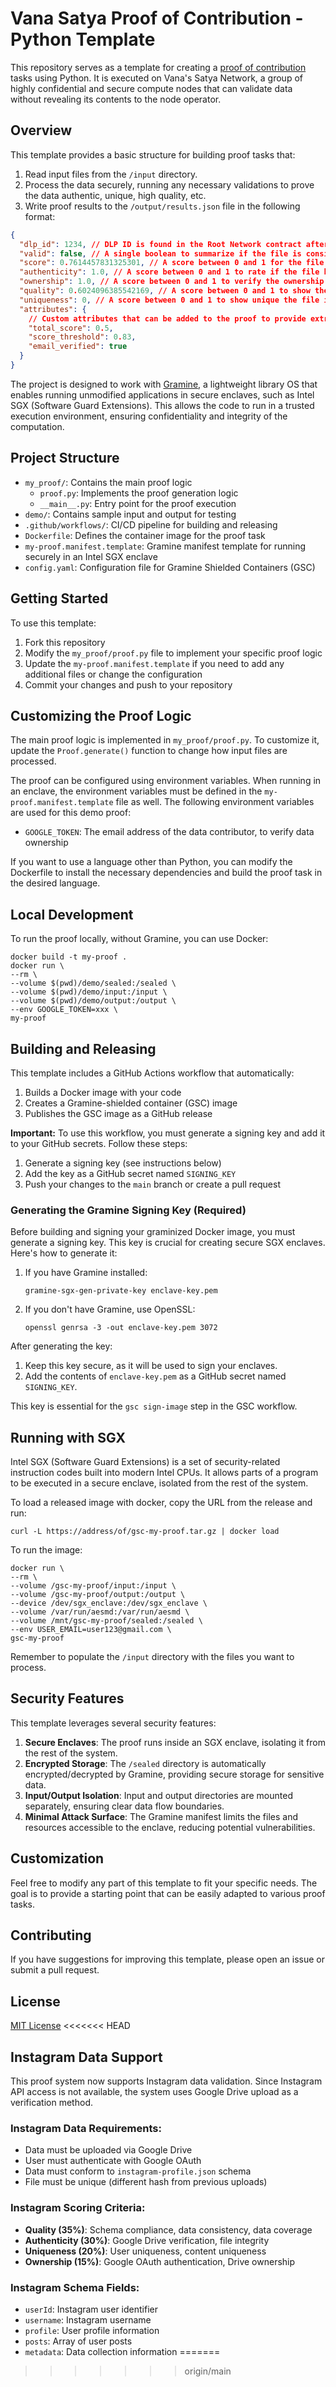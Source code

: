 # Vana Satya Proof of Contribution - Python Template

This repository serves as a template for creating a [proof of contribution](https://docs.vana.org/vana/core-concepts/key-elements/proof-of-contribution) tasks using Python. It is executed on Vana's Satya Network, a group of highly confidential and secure compute nodes that can validate data without revealing its contents to the node operator.

## Overview

This template provides a basic structure for building proof tasks that:

1. Read input files from the `/input` directory.
2. Process the data securely, running any necessary validations to prove the data authentic, unique, high quality, etc.
3. Write proof results to the `/output/results.json` file in the following format:

```json
{
  "dlp_id": 1234, // DLP ID is found in the Root Network contract after the DLP is registered
  "valid": false, // A single boolean to summarize if the file is considered valid in this DLP
  "score": 0.7614457831325301, // A score between 0 and 1 for the file, used to determine how valuable the file is. This can be an aggregation of the individual scores below.
  "authenticity": 1.0, // A score between 0 and 1 to rate if the file has been tampered with
  "ownership": 1.0, // A score between 0 and 1 to verify the ownership of the file
  "quality": 0.6024096385542169, // A score between 0 and 1 to show the quality of the file
  "uniqueness": 0, // A score between 0 and 1 to show unique the file is, compared to others in the DLP
  "attributes": {
    // Custom attributes that can be added to the proof to provide extra context about the encrypted file
    "total_score": 0.5,
    "score_threshold": 0.83,
    "email_verified": true
  }
}
```

The project is designed to work with [Gramine](https://gramine.readthedocs.io/en/latest/), a lightweight library OS that enables running unmodified applications in secure enclaves, such as Intel SGX (Software Guard Extensions). This allows the code to run in a trusted execution environment, ensuring confidentiality and integrity of the computation.

## Project Structure

- `my_proof/`: Contains the main proof logic
  - `proof.py`: Implements the proof generation logic
  - `__main__.py`: Entry point for the proof execution
- `demo/`: Contains sample input and output for testing
- `.github/workflows/`: CI/CD pipeline for building and releasing
- `Dockerfile`: Defines the container image for the proof task
- `my-proof.manifest.template`: Gramine manifest template for running securely in an Intel SGX enclave
- `config.yaml`: Configuration file for Gramine Shielded Containers (GSC)

## Getting Started

To use this template:

1. Fork this repository
2. Modify the `my_proof/proof.py` file to implement your specific proof logic
3. Update the `my-proof.manifest.template` if you need to add any additional files or change the configuration
4. Commit your changes and push to your repository

## Customizing the Proof Logic

The main proof logic is implemented in `my_proof/proof.py`. To customize it, update the `Proof.generate()` function to change how input files are processed.

The proof can be configured using environment variables. When running in an enclave, the environment variables must be defined in the `my-proof.manifest.template` file as well. The following environment variables are used for this demo proof:

- `GOOGLE_TOKEN`: The email address of the data contributor, to verify data ownership

If you want to use a language other than Python, you can modify the Dockerfile to install the necessary dependencies and build the proof task in the desired language.

## Local Development

To run the proof locally, without Gramine, you can use Docker:

```
docker build -t my-proof .
docker run \
--rm \
--volume $(pwd)/demo/sealed:/sealed \
--volume $(pwd)/demo/input:/input \
--volume $(pwd)/demo/output:/output \
--env GOOGLE_TOKEN=xxx \
my-proof
```

## Building and Releasing

This template includes a GitHub Actions workflow that automatically:

1. Builds a Docker image with your code
2. Creates a Gramine-shielded container (GSC) image
3. Publishes the GSC image as a GitHub release

**Important:** To use this workflow, you must generate a signing key and add it to your GitHub secrets. Follow these steps:

1. Generate a signing key (see instructions below)
2. Add the key as a GitHub secret named `SIGNING_KEY`
3. Push your changes to the `main` branch or create a pull request

### Generating the Gramine Signing Key (Required)

Before building and signing your graminized Docker image, you must generate a signing key. This key is crucial for creating secure SGX enclaves. Here's how to generate it:

1. If you have Gramine installed:

   ```
   gramine-sgx-gen-private-key enclave-key.pem
   ```

2. If you don't have Gramine, use OpenSSL:

   ```
   openssl genrsa -3 -out enclave-key.pem 3072
   ```

After generating the key:

1. Keep this key secure, as it will be used to sign your enclaves.
2. Add the contents of `enclave-key.pem` as a GitHub secret named `SIGNING_KEY`.

This key is essential for the `gsc sign-image` step in the GSC workflow.

## Running with SGX

Intel SGX (Software Guard Extensions) is a set of security-related instruction codes built into modern Intel CPUs. It allows parts of a program to be executed in a secure enclave, isolated from the rest of the system.

To load a released image with docker, copy the URL from the release and run:

```
curl -L https://address/of/gsc-my-proof.tar.gz | docker load
```

To run the image:

```
docker run \
--rm \
--volume /gsc-my-proof/input:/input \
--volume /gsc-my-proof/output:/output \
--device /dev/sgx_enclave:/dev/sgx_enclave \
--volume /var/run/aesmd:/var/run/aesmd \
--volume /mnt/gsc-my-proof/sealed:/sealed \
--env USER_EMAIL=user123@gmail.com \
gsc-my-proof
```

Remember to populate the `/input` directory with the files you want to process.

## Security Features

This template leverages several security features:

1. **Secure Enclaves**: The proof runs inside an SGX enclave, isolating it from the rest of the system.
2. **Encrypted Storage**: The `/sealed` directory is automatically encrypted/decrypted by Gramine, providing secure storage for sensitive data.
3. **Input/Output Isolation**: Input and output directories are mounted separately, ensuring clear data flow boundaries.
4. **Minimal Attack Surface**: The Gramine manifest limits the files and resources accessible to the enclave, reducing potential vulnerabilities.

## Customization

Feel free to modify any part of this template to fit your specific needs. The goal is to provide a starting point that can be easily adapted to various proof tasks.

## Contributing

If you have suggestions for improving this template, please open an issue or submit a pull request.

## License

[MIT License](LICENSE)
<<<<<<< HEAD

## Instagram Data Support

This proof system now supports Instagram data validation. Since Instagram API access is not available, the system uses Google Drive upload as a verification method.

### Instagram Data Requirements:
- Data must be uploaded via Google Drive
- User must authenticate with Google OAuth
- Data must conform to `instagram-profile.json` schema
- File must be unique (different hash from previous uploads)

### Instagram Scoring Criteria:
- **Quality (35%)**: Schema compliance, data consistency, data coverage
- **Authenticity (30%)**: Google Drive verification, file integrity
- **Uniqueness (20%)**: User uniqueness, content uniqueness
- **Ownership (15%)**: Google OAuth authentication, Drive ownership

### Instagram Schema Fields:
- `userId`: Instagram user identifier
- `username`: Instagram username
- `profile`: User profile information
- `posts`: Array of user posts
- `metadata`: Data collection information
=======
>>>>>>> origin/main
